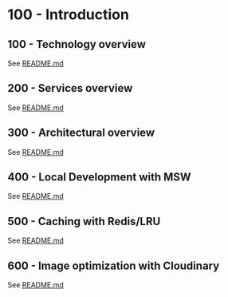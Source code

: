 # 100 - Introduction

## 100 - Technology overview

See [README.md](./100/README.md)

## 200 - Services overview

See [README.md](./200/README.md)

## 300 - Architectural overview

See [README.md](./300/README.md)

## 400 - Local Development with MSW

See [README.md](./400/README.md)

## 500 - Caching with Redis/LRU

See [README.md](./500/README.md)

## 600 - Image optimization with Cloudinary

See [README.md](./600/README.md)

